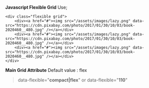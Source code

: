 **Javascript Flexible Grid**
Use;

    <div class="flexible grid">
	    <div><a href="#"><img src="/assets/images/lazy.png" data-src="https://cdn.pixabay.com/photo/2017/01/30/10/03/book-2020460__480.jpg" /></a></div>
	    <div><a href="#"><img src="/assets/images/lazy.png" data-src="https://cdn.pixabay.com/photo/2017/01/30/10/03/book-2020460__480.jpg" /></a></div>
	    <div><a href="#"><img src="/assets/images/lazy.png" data-src="https://cdn.pixabay.com/photo/2017/01/30/10/03/book-2020460__480.jpg" /></a></div>
    </div>

**Main Grid Attribute**
	Default value : flex
	

> data-flexible="**compact|flex**" or data-flexible="**110**"
